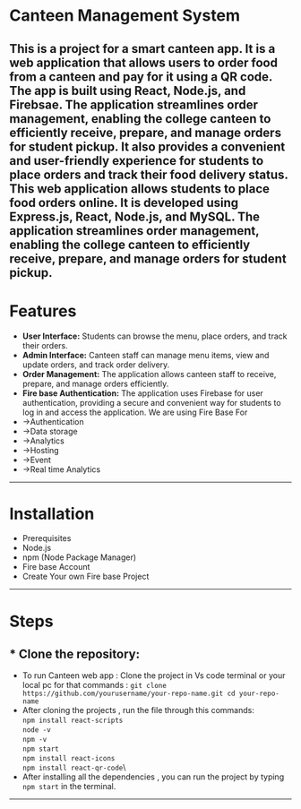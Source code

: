 # Canteen Management System
This is a project for a smart canteen app. It is a web application that allows users to order food from a canteen and pay for it using a QR code. The app is built using React, Node.js, and Firebsae.
The application streamlines order management, enabling the college canteen to efficiently receive, prepare, and manage orders for student pickup. It also provides a convenient and user-friendly experience for students to place orders and track their food delivery status.
This web application allows students to place food orders online. It is developed using Express.js, React, Node.js, and MySQL. The application streamlines order management, enabling the college canteen to efficiently receive, prepare, and manage orders for student pickup.
--------------------------------------------------------------------------------------------------------------------------------------------------------------------------------------
# Features
* **User Interface:** Students can browse the menu, place orders, and track their orders.
* **Admin Interface:** Canteen staff can manage menu items, view and update orders, and track order delivery.
* **Order Management:** The application allows canteen staff to receive, prepare, and manage orders efficiently.
* **Fire base Authentication:** The application uses Firebase for user authentication, providing a secure and convenient way for students to log in and access the application.
We are using Fire Base  For 
* ->Authentication
* ->Data storage
* ->Analytics
* ->Hosting 
* ->Event
* ->Real time Analytics 
-------------------------------------------------------------------------------------------------------------------------------------------------------------------------------------------------------------------------
# **Installation**
* Prerequisites
* Node.js
* npm (Node Package Manager)
* Fire base Account
* Create Your own Fire base Project
---------------------------------------------------------------------------------------------------------------------------------------------------------------------------------------------------------------------------
# **Steps**

## * Clone the repository: 

* To run Canteen web app :
Clone the project in Vs code terminal or your local pc 
for that commands :
`git clone https://github.com/yourusername/your-repo-name.git
cd your-repo-name`
* After cloning the projects , run the file through this commands:\
   `npm install react-scripts`\
   `node -v`\
   `npm -v`\
   `npm start`\
`npm install react-icons`\
`npm install react-qr-code`\
* After installing all the dependencies , you can run the project by typing `npm start` in the terminal.
----------------------------------------------------------------------------------------------------------------------------------------------------------------------------------------------------------------------------------------------------------------------------------------------------------------------------------------------------------------------------------------------------------------------------------------------------------------------------------------------------------------------------------------------------------------------------------------------------------------------------------------------------------------------------------------------------------------------------------------------------------------------------------------------------------------------------------------------------------------------------------------------------------------------------------------------------------------------------------------------------------------------------------------------------------------------------------------------------------------------------------------------------------------------------------------------------------------------------------------------------------------------------------------------------------------------------------------------------------------------------------------------------------------------------------------------------------------------------------------------------------------------------------------------------------------------------------------------------------------------------------------------------------------------------------------------------------------------------------------------------------------------------------------------------------------------------------------------------------------------------------------------------------------------------------------------------------------------------------------------------------------------------------------------------------------------------------------------------------------------------------------------------------------------------------------------------------------------------------------------------------------------------------------------------------------------------------------------------------------------------------------------------------------------------------------------------------------------------------------------------------------------------------------------------------------------------------------------------------------------------------------------------------------------------------------------------------------------------------------------------------------------------------------------------------------------------------------------------------------------------------------------------------------------------------------------------------------------------------------------------------------------------------------------------------------------------------------------------------------------------------------------------------------------------------------------------------------------------------------------------------------------------------------------------------------------------------------------------------------------------------------------------------------------------------------------------------------------------------------------------------------------------------------------------------------------------------------------------------------------------------------------------------------------------------------------------------------------------------------------------------------------------------------------------------------------------------------------------------------------------------------------------------------------------------------------------------------------------------------------------------------------------------------------------------------------------------------------------------------------------------------------------------------------------------------------------------------------------------------------------------------------------------------------------------------------------------------------------------------------------------------------------------------------------------------------------------------------------------------------------------------------------------------------------------------------------------------------------------------------------------------------------------------------------------------------------------------------------------------------------------------------------------------------------------------------------------------------------------------------------------------------------------------------------------------------------------------------------------------------------------------------------------------------------------------------------------------------------------------------------------------------------------------------------------------------------------------------------------------------------------------------------------------------------------------------------------------------------------------------------------------------------------------------------------------------------------------------------------------------------------------------------------------------------------------------------------------------------------------------------------------------------------------------------------------------------------------------------------------------------------------------------------------------------------------------------------------------------------------------------------------------------------------------------------------------------------------------------------------------------------------------------------------------------------------------------------------------------------------------------------------------------------------------------------------------------------------------------------------------------------------------------------------------------------------------------------------------------------------------------------------------------------------------------------------------------------------------------------------------------------------------------------------------------------------------------------------------------------------------------------------------------------------------------------------------------------------------------------------------------------------------------------------------------------------------------------------------------------------------------------------------------------------------------------------------------------------------------------------------------------------------------------------------------------------------------------------------------------------------------------------------------------------------------------------------------------------------------------------------------------------------------------------------------------------------------------------------------------------------------------------------------------------------------------------------------------------------------------------------------------------------------------------------------------------------------------------------------------------------------------------------------------------------------------------------------------------------------------------------------------------------------------------------------------------------------------------------------------------------------------------------------------------------------------------------------------------------------------------------------------------------------------------------------------------------------------------------------------------------------------------------------------------------------------------------------------------------------------------------------------------------------------------------------------------------------------------------------------------------------------------------------------------------------------------------------------------------------------------------------------------------------------------------------------------------------------------------------------------------------------------------------------------------------------------------------------------------------------------------------------------------------------------------------------------------------------------------------------------------------------------------------------------------------------------------------------------------------------------------------------------------------------------------------------------------------------------------------------------------------------------------------------------------------------------------------------------------------------------------------------------------------------------------------------------------------------------------------------------------------------------------------------------------------------------------------------------------------------------------------------------------------------------------------------------------------------------------------------------------------------------------------------------------------------------------------------------------------------------------------------------------------------------------------------------------------------------------------------------------------------------------------------------------------------------------------------------------------------------------------------------------------------------------------------------------------------------------------------------------------------------------------------------------------------------------------------------------------------------------------------------------------------------------------------------------------------------------------------------------------------------------------------------------------------------------------------------------------------------------------------------------------------------------------------------------------------------------------------------------------------------------------------------------------------------------------------------------------------------------------------------------------------------------------------------------------------------------------------------------------------------------------------------------------------------------------------------------------------------------------------------------------------------------------------------

